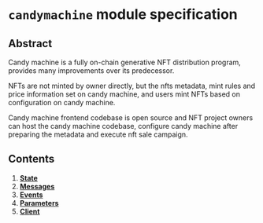 # `candymachine` module specification

## Abstract

Candy machine is a fully on-chain generative NFT distribution program, provides many improvements over its predecessor.

NFTs are not minted by owner directly, but the nfts metadata, mint rules and price information set on candy machine, and users mint NFTs based on configuration on candy machine.

Candy machine frontend codebase is open source and NFT project owners can host the candy machine codebase, configure candy machine after preparing the metadata and execute nft sale campaign.

## Contents

1. **[State](01_state.md)**
2. **[Messages](02_messages.md)**
3. **[Events](03_events.md)**
4. **[Parameters](04_params.md)**
5. **[Client](05_client.md)**
